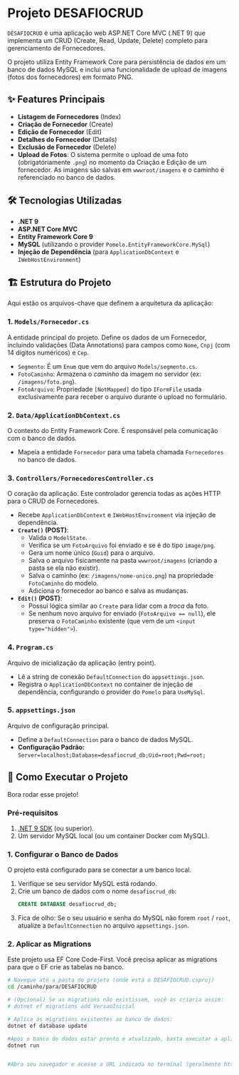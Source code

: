 # Projeto DESAFIOCRUD

`DESAFIOCRUD` é uma aplicação web ASP.NET Core MVC (.NET 9) que implementa um CRUD (Create, Read, Update, Delete) completo para gerenciamento de Fornecedores.

O projeto utiliza Entity Framework Core para persistência de dados em um banco de dados MySQL e inclui uma funcionalidade de upload de imagens (fotos dos fornecedores) em formato PNG.

## ✨ Features Principais

* **Listagem de Fornecedores** (Index)
* **Criação de Fornecedor** (Create)
* **Edição de Fornecedor** (Edit)
* **Detalhes do Fornecedor** (Details)
* **Exclusão de Fornecedor** (Delete)
* **Upload de Fotos**: O sistema permite o upload de uma foto (obrigatóriamente `.png`) no momento da Criação e Edição de um fornecedor. As imagens são salvas em `wwwroot/imagens` e o caminho é referenciado no banco de dados.

## 🛠️ Tecnologias Utilizadas

* **.NET 9**
* **ASP.NET Core MVC**
* **Entity Framework Core 9**
* **MySQL** (utilizando o provider `Pomelo.EntityFrameworkCore.MySql`)
* **Injeção de Dependência** (para `ApplicationDbContext` e `IWebHostEnvironment`)

## 🏗️ Estrutura do Projeto

Aqui estão os arquivos-chave que definem a arquitetura da aplicação:

### 1. `Models/Fornecedor.cs`
A entidade principal do projeto. Define os dados de um Fornecedor, incluindo validações (Data Annotations) para campos como `Nome`, `Cnpj` (com 14 dígitos numéricos) e `Cep`.

* `Segmento`: É um `Enum` que vem do arquivo `Models/segmento.cs`.
* `FotoCaminho`: Armazena o *caminho* da imagem no servidor (ex: `/imagens/foto.png`).
* `FotoArquivo`: Propriedade `[NotMapped]` do tipo `IFormFile` usada exclusivamente para receber o arquivo durante o upload no formulário.

### 2. `Data/ApplicationDbContext.cs`
O contexto do Entity Framework Core. É responsável pela comunicação com o banco de dados.
* Mapeia a entidade `Fornecedor` para uma tabela chamada `Fornecedores` no banco de dados.

### 3. `Controllers/FornecedoresController.cs`
O coração da aplicação. Este controlador gerencia todas as ações HTTP para o CRUD de Fornecedores.
* Recebe `ApplicationDbContext` e `IWebHostEnvironment` via injeção de dependência.
* **`Create()` (POST)**:
    * Valida o `ModelState`.
    * Verifica se um `FotoArquivo` foi enviado e se é do tipo `image/png`.
    * Gera um nome único (`Guid`) para o arquivo.
    * Salva o arquivo fisicamente na pasta `wwwroot/imagens` (criando a pasta se ela não existir).
    * Salva o caminho (ex: `/imagens/nome-unico.png`) na propriedade `FotoCaminho` do modelo.
    * Adiciona o fornecedor ao banco e salva as mudanças.
* **`Edit()` (POST)**:
    * Possui lógica similar ao `Create` para lidar com a *troca* da foto.
    * Se nenhum novo arquivo for enviado (`FotoArquivo == null`), ele preserva o `FotoCaminho` existente (que vem de um `<input type="hidden">`).

### 4. `Program.cs`
Arquivo de inicialização da aplicação (entry point).
* Lê a string de conexão `DefaultConnection` do `appsettings.json`.
* Registra o `ApplicationDbContext` no container de injeção de dependência, configurando o provider do `Pomelo` para `UseMySql`.

### 5. `appsettings.json`
Arquivo de configuração principal.
* Define a `DefaultConnection` para o banco de dados MySQL.
* **Configuração Padrão:** `Server=localhost;Database=desafiocrud_db;Uid=root;Pwd=root;`

## 🚀 Como Executar o Projeto

Bora rodar esse projeto!

### Pré-requisitos
1.  [.NET 9 SDK](https://dotnet.microsoft.com/download) (ou superior).
2.  Um servidor MySQL local (ou um container Docker com MySQL).

### 1. Configurar o Banco de Dados
O projeto está configurado para se conectar a um banco local.

1.  Verifique se seu servidor MySQL está rodando.
2.  Crie um banco de dados com o nome `desafiocrud_db`:
    ```sql
    CREATE DATABASE desafiocrud_db;
    ```
3.  Fica de olho: Se o seu usuário e senha do MySQL não forem `root` / `root`, atualize a `DefaultConnection` no arquivo `appsettings.json`.

### 2. Aplicar as Migrations
Este projeto usa EF Core Code-First. Você precisa aplicar as migrations para que o EF crie as tabelas no banco.

```bash
# Navegue até a pasta do projeto (onde está o DESAFIOCRUD.csproj)
cd /caminho/para/DESAFIOCRUD

# (Opcional) Se as migrations não existissem, você as criaria assim:
# dotnet ef migrations add VersaoInicial

# Aplica as migrations existentes ao banco de dados:
dotnet ef database update

#Após o banco de dados estar pronto e atualizado, basta executar a aplicação
dotnet run


#Abra seu navegador e acesse a URL indicada no terminal (geralmente http://localhost:5xxx ou https://localhost:7xxx). Navegue até /Fornecedores para ver o CRUD em ação.
